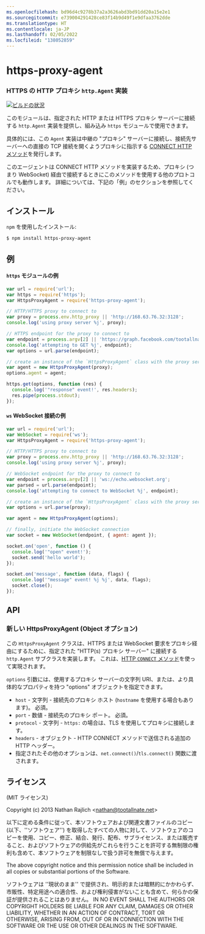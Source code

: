 ```yaml
---
ms.openlocfilehash: bd96d4c9278b37a2a3626abd3bd91dd20a15e2e1
ms.sourcegitcommit: e739004291428ce83f14b9d49f1e9dfaa3762dde
ms.translationtype: HT
ms.contentlocale: ja-JP
ms.lasthandoff: 02/05/2022
ms.locfileid: "138052859"
---
```

<a name="https-proxy-agent"></a>https-proxy-agent
================
### <a name="an-https-proxy-httpagent-implementation-for-https"></a>HTTPS の HTTP プロキシ `http.Agent` 実装
[![ビルドの状況](https://github.com/TooTallNate/node-https-proxy-agent/workflows/Node%20CI/badge.svg)](https://github.com/TooTallNate/node-https-proxy-agent/actions?workflow=Node+CI)

このモジュールは、指定された HTTP または HTTPS プロキシ サーバーに接続する `http.Agent` 実装を提供し、組み込み `https` モジュールで使用できます。

具体的には、この `Agent` 実装は中継の "プロキシ" サーバーに接続し、接続先サーバーへの直接の TCP 接続を開くようプロキシに指示する [CONNECT HTTP メソッド][CONNECT]を発行します。

このエージェントは CONNECT HTTP メソッドを実装するため、プロキシ (つまり WebSocket) 経由で接続するときにこのメソッドを使用する他のプロトコルでも動作します。
詳細については、下記の「例」のセクションを参照してください。


<a name="installation"></a>インストール
------------

`npm` を使用したインストール:

``` bash
$ npm install https-proxy-agent
```


<a name="examples"></a>例
--------

#### <a name="https-module-example"></a>`https` モジュールの例

``` js
var url = require('url');
var https = require('https');
var HttpsProxyAgent = require('https-proxy-agent');

// HTTP/HTTPS proxy to connect to
var proxy = process.env.http_proxy || 'http://168.63.76.32:3128';
console.log('using proxy server %j', proxy);

// HTTPS endpoint for the proxy to connect to
var endpoint = process.argv[2] || 'https://graph.facebook.com/tootallnate';
console.log('attempting to GET %j', endpoint);
var options = url.parse(endpoint);

// create an instance of the `HttpsProxyAgent` class with the proxy server information
var agent = new HttpsProxyAgent(proxy);
options.agent = agent;

https.get(options, function (res) {
  console.log('"response" event!', res.headers);
  res.pipe(process.stdout);
});
```

#### <a name="ws-websocket-connection-example"></a>`ws` WebSocket 接続の例

``` js
var url = require('url');
var WebSocket = require('ws');
var HttpsProxyAgent = require('https-proxy-agent');

// HTTP/HTTPS proxy to connect to
var proxy = process.env.http_proxy || 'http://168.63.76.32:3128';
console.log('using proxy server %j', proxy);

// WebSocket endpoint for the proxy to connect to
var endpoint = process.argv[2] || 'ws://echo.websocket.org';
var parsed = url.parse(endpoint);
console.log('attempting to connect to WebSocket %j', endpoint);

// create an instance of the `HttpsProxyAgent` class with the proxy server information
var options = url.parse(proxy);

var agent = new HttpsProxyAgent(options);

// finally, initiate the WebSocket connection
var socket = new WebSocket(endpoint, { agent: agent });

socket.on('open', function () {
  console.log('"open" event!');
  socket.send('hello world');
});

socket.on('message', function (data, flags) {
  console.log('"message" event! %j %j', data, flags);
  socket.close();
});
```

<a name="api"></a>API
---

### <a name="new-httpsproxyagentobject-options"></a>新しい HttpsProxyAgent (Object オプション)

この `HttpsProxyAgent` クラスは、HTTPS または WebSocket 要求をプロキシ経由にするために、指定された "HTTP(s) プロキシ サーバー" に接続する `http.Agent` サブクラスを実装します。 これは、[HTTP `CONNECT` メソッド][CONNECT]を使って実現されます。

`options` 引数には、使用するプロキシ サーバーの文字列 URI、または、より具体的なプロパティを持つ "options" オブジェクトを指定できます。

  * `host` - 文字列 - 接続先のプロキシ ホスト (`hostname` を使用する場合もあります)。 必須。
  * `port` - 数値 - 接続先のプロキシ ポート。 必須。
  * `protocol` - 文字列 - `https:` の場合は、TLS を使用してプロキシに接続します。
  * `headers` - オブジェクト - HTTP CONNECT メソッドで送信される追加の HTTP ヘッダー。
  * 指定されたその他のオプションは、`net.connect()`/`tls.connect()` 関数に渡されます。


<a name="license"></a>ライセンス
-------

(MIT ライセンス)

Copyright (c) 2013 Nathan Rajlich &lt;nathan@tootallnate.net&gt;

以下に定める条件に従って、本ソフトウェアおよび関連文書ファイルのコピー (以下、''ソフトウェア'') を取得したすべての人物に対して、ソフトウェアのコピーを使用、コピー、修正、結合、発行、配布、サブライセンス、または販売すること、およびソフトウェアの供給先がこれらを行うことを許可する無制限の権利も含めて、本ソフトウェアを制限なしで扱う許可を無償で与えます。

The above copyright notice and this permission notice shall be included in all copies or substantial portions of the Software.

ソフトウェアは ''現状のまま'' で提供され、明示的または暗黙的にかかわらず、市販性、特定用途への適合性、および権利侵害がないことも含めて、何らかの保証が提供されることはありません。
IN NO EVENT SHALL THE AUTHORS OR COPYRIGHT HOLDERS BE LIABLE FOR ANY CLAIM, DAMAGES OR OTHER LIABILITY, WHETHER IN AN ACTION OF CONTRACT, TORT OR OTHERWISE, ARISING FROM, OUT OF OR IN CONNECTION WITH THE SOFTWARE OR THE USE OR OTHER DEALINGS IN THE SOFTWARE.

[CONNECT]: http://en.wikipedia.org/wiki/HTTP_tunnel#HTTP_CONNECT_Tunneling
